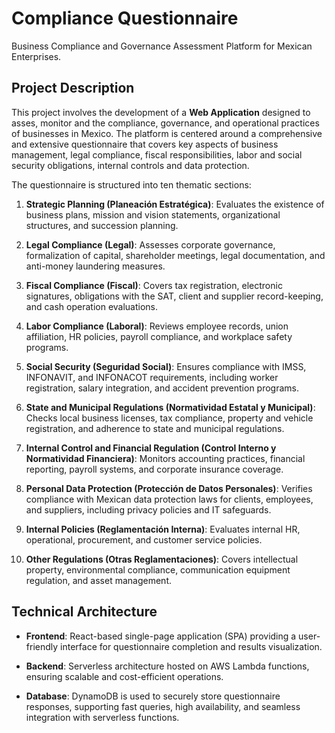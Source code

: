 
# Compliance Questionnaire

Business Compliance and Governance Assessment Platform for Mexican Enterprises. 

## Project Description 
This project involves the development of a **Web Application** designed to asses, monitor and the compliance, governance, and operational practices of businesses in Mexico. The platform is centered around a comprehensive and extensive questionnaire that covers key aspects of business management, legal compliance, fiscal responsibilities, labor and social security obligations, internal controls and data protection.  

The questionnaire is structured into ten thematic sections:

1. **Strategic Planning (Planeación Estratégica)**: Evaluates the existence of business plans, mission and vision statements, organizational structures, and succession planning.

2. **Legal Compliance (Legal)**: Assesses corporate governance, formalization of capital, shareholder meetings, legal documentation, and anti-money laundering measures.

3. **Fiscal Compliance (Fiscal)**: Covers tax registration, electronic signatures, obligations with the SAT, client and supplier record-keeping, and cash operation evaluations.

4. **Labor Compliance (Laboral)**: Reviews employee records, union affiliation, HR policies, payroll compliance, and workplace safety programs.

5. **Social Security (Seguridad Social)**: Ensures compliance with IMSS, INFONAVIT, and INFONACOT requirements, including worker registration, salary integration, and accident prevention programs.

6. **State and Municipal Regulations (Normatividad Estatal y Municipal)**: Checks local business licenses, tax compliance, property and vehicle registration, and adherence to state and municipal regulations.

7. **Internal Control and Financial Regulation (Control Interno y Normatividad Financiera)**: Monitors accounting practices, financial reporting, payroll systems, and corporate insurance coverage.

8. **Personal Data Protection (Protección de Datos Personales)**: Verifies compliance with Mexican data protection laws for clients, employees, and suppliers, including privacy policies and IT safeguards.

9. **Internal Policies (Reglamentación Interna)**: Evaluates internal HR, operational, procurement, and customer service policies.

10. **Other Regulations (Otras Reglamentaciones)**: Covers intellectual property, environmental compliance, communication equipment regulation, and asset management.

## Technical Architecture

- **Frontend**: React-based single-page application (SPA) providing a user-friendly interface for questionnaire completion and results visualization.

- **Backend**: Serverless architecture hosted on AWS Lambda functions, ensuring scalable and cost-efficient operations.

- **Database**: DynamoDB is used to securely store questionnaire responses, supporting fast queries, high availability, and seamless integration with serverless functions.